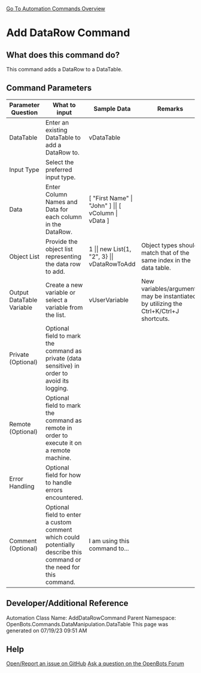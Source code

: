 <!--TITLE: Add DataRow Command -->
<!-- SUBTITLE: a command in the Data Manipulation Commands\DataTable group. -->
[Go To Automation Commands Overview](/automation-commands)


# Add DataRow Command


## What does this command do?
This command adds a DataRow to a DataTable.


## Command Parameters
| Parameter Question   	| What to input  	|  Sample Data 	| Remarks  	|
| ---                    | ---               | ---           | ---       |
|DataTable|Enter an existing DataTable to add a DataRow to.|vDataTable||
|Input Type|Select the preferred input type.|||
|Data|Enter Column Names and Data for each column in the DataRow.|[ "First Name" \| "John" ] \|\| [ vColumn \| vData ]||
|Object List|Provide the object list representing the data row to add.|1 \|\| new List<object>{1, "2", 3} \|\| vDataRowToAdd|Object types should match that of the same index in the data table.|
|Output DataTable Variable|Create a new variable or select a variable from the list.|vUserVariable|New variables/arguments may be instantiated by utilizing the Ctrl+K/Ctrl+J shortcuts.|
|Private (Optional)|Optional field to mark the command as private (data sensitive) in order to avoid its logging.|||
|Remote (Optional)|Optional field to mark the command as remote in order to execute it on a remote machine.|||
|Error Handling|Optional field for how to handle errors encountered.|||
|Comment (Optional)|Optional field to enter a custom comment which could potentially describe this command or the need for this command.|I am using this command to...||


## Developer/Additional Reference
Automation Class Name: AddDataRowCommand
Parent Namespace: OpenBots.Commands.DataManipulation.DataTable
This page was generated on 07/19/23 09:51 AM


## Help
[Open/Report an issue on GitHub](https://github.com/OpenBotsAI/OpenBots.Studio/issues/new)
[Ask a question on the OpenBots Forum](https://openbots.ai/forums/)
